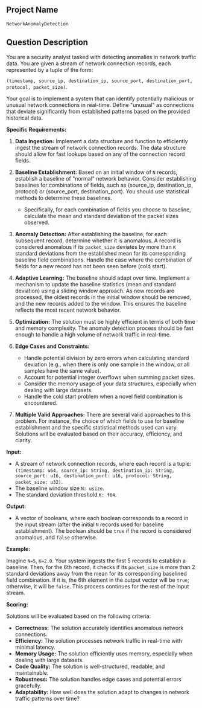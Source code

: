 ## Project Name

`NetworkAnomalyDetection`

## Question Description

You are a security analyst tasked with detecting anomalies in network traffic data. You are given a stream of network connection records, each represented by a tuple of the form:

`(timestamp, source_ip, destination_ip, source_port, destination_port, protocol, packet_size)`.

Your goal is to implement a system that can identify potentially malicious or unusual network connections in real-time. Define "unusual" as connections that deviate significantly from established patterns based on the provided historical data.

**Specific Requirements:**

1.  **Data Ingestion:** Implement a data structure and function to efficiently ingest the stream of network connection records. The data structure should allow for fast lookups based on any of the connection record fields.

2.  **Baseline Establishment:** Based on an initial window of `N` records, establish a baseline of "normal" network behavior.  Consider establishing baselines for combinations of fields, such as (source\_ip, destination\_ip, protocol) or (source\_port, destination\_port).  You should use statistical methods to determine these baselines.
    *   Specifically, for each combination of fields you choose to baseline, calculate the mean and standard deviation of the packet sizes observed.

3.  **Anomaly Detection:** After establishing the baseline, for each subsequent record, determine whether it is anomalous. A record is considered anomalous if its `packet_size` deviates by more than `K` standard deviations from the established mean for its corresponding baseline field combinations. Handle the case where the combination of fields for a new record has not been seen before (cold start).

4.  **Adaptive Learning:** The baseline should adapt over time. Implement a mechanism to update the baseline statistics (mean and standard deviation) using a sliding window approach. As new records are processed, the oldest records in the initial window should be removed, and the new records added to the window. This ensures the baseline reflects the most recent network behavior.

5.  **Optimization:** The solution must be highly efficient in terms of both time and memory complexity. The anomaly detection process should be fast enough to handle a high volume of network traffic in real-time.

6.  **Edge Cases and Constraints:**
    *   Handle potential division by zero errors when calculating standard deviation (e.g., when there is only one sample in the window, or all samples have the same value).
    *   Account for potential integer overflows when summing packet sizes.
    *   Consider the memory usage of your data structures, especially when dealing with large datasets.
    *   Handle the cold start problem when a novel field combination is encountered.

7.  **Multiple Valid Approaches:** There are several valid approaches to this problem. For instance, the choice of which fields to use for baseline establishment and the specific statistical methods used can vary.  Solutions will be evaluated based on their accuracy, efficiency, and clarity.

**Input:**

*   A stream of network connection records, where each record is a tuple: `(timestamp: u64, source_ip: String, destination_ip: String, source_port: u16, destination_port: u16, protocol: String, packet_size: u32)`.
*   The baseline window size `N: usize`.
*   The standard deviation threshold `K: f64`.

**Output:**

*   A vector of booleans, where each boolean corresponds to a record in the input stream (after the initial `N` records used for baseline establishment). The boolean should be `true` if the record is considered anomalous, and `false` otherwise.

**Example:**

Imagine `N=5`, `K=2.0`. Your system ingests the first 5 records to establish a baseline. Then, for the 6th record, it checks if its `packet_size` is more than 2 standard deviations away from the mean for its corresponding baselined field combination. If it is, the 6th element in the output vector will be `true`; otherwise, it will be `false`. This process continues for the rest of the input stream.

**Scoring:**

Solutions will be evaluated based on the following criteria:

*   **Correctness:** The solution accurately identifies anomalous network connections.
*   **Efficiency:** The solution processes network traffic in real-time with minimal latency.
*   **Memory Usage:** The solution efficiently uses memory, especially when dealing with large datasets.
*   **Code Quality:** The solution is well-structured, readable, and maintainable.
*   **Robustness:** The solution handles edge cases and potential errors gracefully.
*   **Adaptability:** How well does the solution adapt to changes in network traffic patterns over time?
